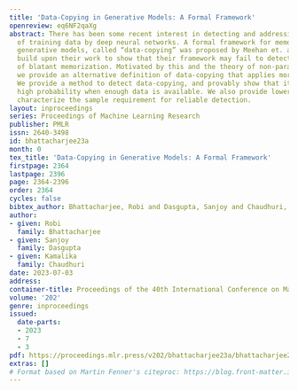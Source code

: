 ```yaml
---
title: 'Data-Copying in Generative Models: A Formal Framework'
openreview: eq6NF2qaXg
abstract: There has been some recent interest in detecting and addressing memorization
  of training data by deep neural networks. A formal framework for memorization in
  generative models, called “data-copying” was proposed by Meehan et. al (2020). We
  build upon their work to show that their framework may fail to detect certain kinds
  of blatant memorization. Motivated by this and the theory of non-parametric methods,
  we provide an alternative definition of data-copying that applies more locally.
  We provide a method to detect data-copying, and provably show that it works with
  high probability when enough data is available. We also provide lower bounds that
  characterize the sample requirement for reliable detection.
layout: inproceedings
series: Proceedings of Machine Learning Research
publisher: PMLR
issn: 2640-3498
id: bhattacharjee23a
month: 0
tex_title: 'Data-Copying in Generative Models: A Formal Framework'
firstpage: 2364
lastpage: 2396
page: 2364-2396
order: 2364
cycles: false
bibtex_author: Bhattacharjee, Robi and Dasgupta, Sanjoy and Chaudhuri, Kamalika
author:
- given: Robi
  family: Bhattacharjee
- given: Sanjoy
  family: Dasgupta
- given: Kamalika
  family: Chaudhuri
date: 2023-07-03
address: 
container-title: Proceedings of the 40th International Conference on Machine Learning
volume: '202'
genre: inproceedings
issued:
  date-parts:
  - 2023
  - 7
  - 3
pdf: https://proceedings.mlr.press/v202/bhattacharjee23a/bhattacharjee23a.pdf
extras: []
# Format based on Martin Fenner's citeproc: https://blog.front-matter.io/posts/citeproc-yaml-for-bibliographies/
---
```

